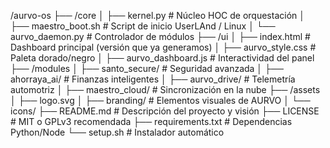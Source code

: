 /aurvo-os
 ├── /core
 │   ├── kernel.py               # Núcleo HOC de orquestación
 │   ├── maestro_boot.sh         # Script de inicio UserLAnd / Linux
 │   └── aurvo_daemon.py         # Controlador de módulos
 ├── /ui
 │   ├── index.html              # Dashboard principal (versión que ya generamos)
 │   ├── aurvo_style.css         # Paleta dorado/negro
 │   ├── aurvo_dashboard.js      # Interactividad del panel
 ├── /modules
 │   ├── santo_secure/           # Seguridad avanzada
 │   ├── ahorraya_ai/            # Finanzas inteligentes
 │   ├── aurvo_drive/            # Telemetría automotriz
 │   ├── maestro_cloud/          # Sincronización en la nube
 ├── /assets
 │   ├── logo.svg
 │   ├── branding/               # Elementos visuales de AURVO
 │   └── icons/
 ├── README.md                   # Descripción del proyecto y visión
 ├── LICENSE                     # MIT o GPLv3 recomendada
 ├── requirements.txt            # Dependencias Python/Node
 └── setup.sh                    # Instalador automático